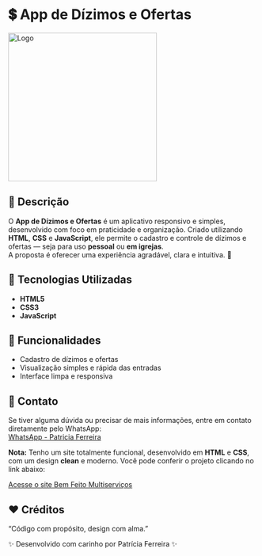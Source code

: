 # 💲 App de Dízimos e Ofertas

<img src="./img/imgapp.PNG" alt="Logo" width="300" />

## 📝 Descrição

O **App de Dízimos e Ofertas** é um aplicativo responsivo e simples, desenvolvido com foco em praticidade e organização. Criado utilizando **HTML**, **CSS** e **JavaScript**, ele permite o cadastro e controle de dízimos e ofertas — seja para uso **pessoal** ou **em igrejas**.  
A proposta é oferecer uma experiência agradável, clara e intuitiva. 🙏

## 🚀 Tecnologias Utilizadas

- **HTML5**
- **CSS3**
- **JavaScript**

## 🎯 Funcionalidades

- Cadastro de dízimos e ofertas
- Visualização simples e rápida das entradas
- Interface limpa e responsiva

## 📩 Contato

Se tiver alguma dúvida ou precisar de mais informações, entre em contato diretamente pelo WhatsApp:  
[WhatsApp - Patricia Ferreira](https://wa.me/5534999035964)

**Nota:** 
Tenho um site totalmente funcional, desenvolvido em **HTML** e **CSS**, com um design **clean** e moderno. Você pode conferir o projeto clicando no link abaixo:

<a href="https://pattymarwebdev.github.io/sitebemfeitomultiservicos/" target="_blank">Acesse o site Bem Feito Multiserviços</a>

## ❤️ Créditos

“Código com propósito, design com alma.”

✨ Desenvolvido com carinho por Patrícia Ferreira ✨
